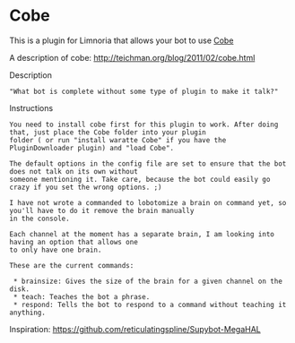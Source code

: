 Cobe
===============

This is a plugin for Limnoria that allows your bot to use [Cobe](https://github.com/HubbeKing/cobe)

A description of cobe: http://teichman.org/blog/2011/02/cobe.html

Description

    "What bot is complete without some type of plugin to make it talk?"

Instructions

    You need to install cobe first for this plugin to work. After doing that, just place the Cobe folder into your plugin
    folder ( or run "install waratte Cobe" if you have the PluginDownloader plugin) and "load Cobe". 
    
    The default options in the config file are set to ensure that the bot does not talk on its own without 
    someone mentioning it. Take care, because the bot could easily go crazy if you set the wrong options. ;)

    I have not wrote a commanded to lobotomize a brain on command yet, so you'll have to do it remove the brain manually 
    in the console. 
    
    Each channel at the moment has a separate brain, I am looking into having an option that allows one
    to only have one brain. 
    
    These are the current commands:
    
     * brainsize: Gives the size of the brain for a given channel on the disk.
     * teach: Teaches the bot a phrase.
     * respond: Tells the bot to respond to a command without teaching it anything.


Inspiration: https://github.com/reticulatingspline/Supybot-MegaHAL


